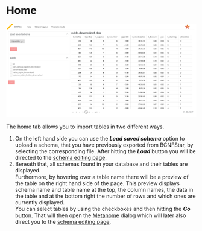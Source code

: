 # Home

![](../images/home.PNG)  

The home tab allows you to import tables in two different ways.  
1. On the left hand side you can use the ***Load saved schema*** option to upload a schema, that you have previously exported from BCNFStar, by selecting the corresponding file. After hitting the ***Load*** button you will be directed to the [schema editing page](../schema_editing_page.md).
2. Beneath that, all schemas found in your database and their tables are displayed.  
Furthermore, by hovering over a table name there will be a preview of the table on the right hand side of the page. This preview displays schema name and table name at the top, the column names, the data in the table and at the bottom right the number of rows and which ones are currently displayed.  
You can select tables by using the checkboxes and then hitting the ***Go*** button. That will then open the [Metanome](metanome.md) dialog which will later also direct you to the [schema editing page](../schema_editing_page.md).